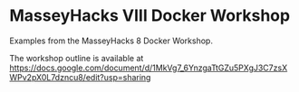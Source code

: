 # MasseyHacks VIII Docker Workshop
Examples from the MasseyHacks 8 Docker Workshop.

The workshop outline is available at https://docs.google.com/document/d/1MkVg7_6YnzgaTtGZu5PXgJ3C7zsXWPv2pX0L7dzncu8/edit?usp=sharing